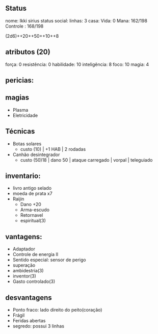 ## Status
nome: Ikki sirius
status social:
linhas: 3
casa:
Vida: 0
Mana: 162/198
Controle : 168/198

(2d6)++20++50++10++8
## atributos (20)
força: 0
resistência: 0
habilidade: 10
inteligência: 8
foco: 10
magia: 4

## pericias:
## magias
- Plasma
- Eletricidade
## Técnicas
- Botas solares
	- custo (10) | +1 HAB | 2 rodadas
- Canhão desintegrador 
	- custo (50)18 | dano 50 | ataque carregado | vorpal | teleguiado

## inventario:
- livro antigo selado
- moeda de prata x7
- Raijin
	- Dano +20
	- Arma-escudo
	- Retornavel
	- espiritual(3)

## vantagens:
- Adaptador
- Controle de energia II
- Sentido especial: sensor de perigo
- superação
- ambidestria(3)
- inventor(3)
- Gasto controlado(3)

## desvantagens
- Ponto fraco: lado direito do peito(coração)
- Frágil
- Feridas abertas
- segredo: possui 3 linhas